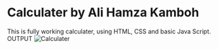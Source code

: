 # Calculater by Ali Hamza Kamboh
This is fully working calculater, using HTML, CSS and basic Java Script.
OUTPUT
![Calculater](https://user-images.githubusercontent.com/123060177/227773368-f6820681-7a2c-45f2-8df9-af55ea8c86a6.jpg)
